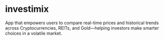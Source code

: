 # investimix
App that empowers users to compare real-time prices and historical trends across Cryptocurrencies, REITs, and Gold—helping investors make smarter choices in a volatile market.
